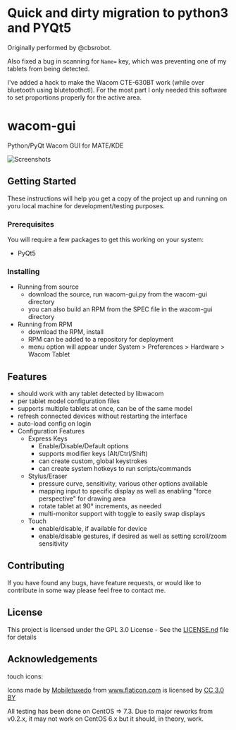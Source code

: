 # Quick and dirty migration to python3 and PYQt5

Originally performed by @cbsrobot.

Also fixed a bug in scanning for `Name=` key, which was preventing one of my tablets from being detected.

I've added a hack to make the Wacom CTE-630BT work (while over bluetooth using blutetoothctl). For the most part I only needed
this software to set proportions properly for the active area.

# wacom-gui

Python/PyQt Wacom GUI for MATE/KDE

![Screenshots](https://i.imgur.com/OJW4j4Y.gif)

## Getting Started
These instructions will help you get a copy of the project up and running on yoru local machine for development/testing purposes.

### Prerequisites
You will require a few packages to get this working on your system:
- PyQt5

### Installing
- Running from source
  - download the source, run wacom-gui.py from the wacom-gui directory
  - you can also build an RPM from the SPEC file in the wacom-gui directory
- Running from RPM
  - download the RPM, install
  - RPM can be added to a repository for deployment
  - menu option will appear under System > Preferences > Hardware > Wacom Tablet

## Features
- should work with any tablet detected by libwacom
- per tablet model configuration files
- supports multiple tablets at once, can be of the same model
- refresh connected devices without restarting the interface
- auto-load config on login
- Configuration Features
  - Express Keys
    - Enable/Disable/Default options
    - supports modifier keys (Alt/Ctrl/Shift)
    - can create custom, global keystrokes
    - can create system hotkeys to run scripts/commands
  - Stylus/Eraser
    - pressure curve, sensitivity, various other options available
    - mapping input to specific display as well as enabling "force perspective" for drawing area
    - rotate tablet at 90° increments, as needed
    - multi-monitor support with toggle to easily swap displays
  - Touch
    - enable/disable, if available for device
    - enable/disable gestures, if desired as well as setting scroll/zoom sensitivity

## Contributing

If you have found any bugs, have feature requests, or would like to contribute in some way please feel free to contact me.

## License

This project is licensed under the GPL 3.0 License - See the [LICENSE.nd](LICENSE.md) file for details

## Acknowledgements
touch icons: <div>Icons made by <a href="https://www.flaticon.com/authors/mobiletuxedo" title="Mobiletuxedo">Mobiletuxedo</a> from <a href="https://www.flaticon.com/" title="Flaticon">www.flaticon.com</a> is licensed by <a href="http://creativecommons.org/licenses/by/3.0/" title="Creative Commons BY 3.0" target="_blank">CC 3.0 BY</a></div>

All testing has been done on CentOS => 7.3.  Due to major reworks from v0.2.x, it may not work on CentOS 6.x but it should, in theory, work.
